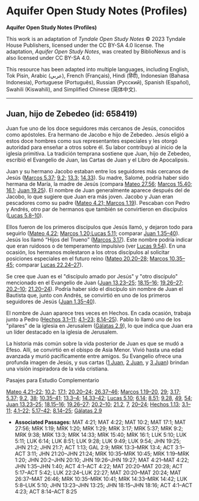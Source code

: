 # Aquifer Open Study Notes (Profiles)

**Aquifer Open Study Notes (Profiles)**

This work is an adaptation of *Tyndale Open Study Notes* © 2023 Tyndale House Publishers, licensed under the CC BY\-SA 4\.0 license. The adaptation, *Aquifer Open Study Notes*, was created by BiblioNexus and is also licensed under CC BY\-SA 4\.0\.

This resource has been adapted into multiple languages, including English, Tok Pisin, Arabic (عربي), French (Français), Hindi (हिंदी), Indonesian (Bahasa Indonesia), Portuguese (Português), Russian (Русский), Spanish (Español), Swahili (Kiswahili), and Simplified Chinese (简体中文).



--------------------------------

## Juan, hijo de Zebedeo (id: 658419)

Juan fue uno de los doce seguidores más cercanos de Jesús, conocidos como apóstoles. Era hermano de Jacobo e hijo de Zebedeo. Jesús eligió a estos doce hombres como sus representantes especiales y les otorgó autoridad para enseñar a otros sobre él. Su labor contribuyó al inicio de la iglesia primitiva. La tradición temprana sostiene que Juan, hijo de Zebedeo, escribió el Evangelio de Juan, las Cartas de Juan y el Libro de Apocalipsis.

Juan y su hermano Jacobo estaban entre los seguidores más cercanos de Jesús ([Marcos 5\.37;](https://ref.ly/Mark5:37) [9\.2;](https://ref.ly/Mark9:2) [13\.3;](https://ref.ly/Mark13:3) [14\.33](https://ref.ly/Mark14:33)). Su madre, Salomé, podría haber sido hermana de María, la madre de Jesús (compara [Mateo 27\.56;](https://ref.ly/Matt27:56) [Marcos 15\.40;](https://ref.ly/Mark15:40) [16\.1](https://ref.ly/Mark16:1); [Juan 19\.25](https://ref.ly/John19:25)). El nombre de Juan generalmente aparece después del de Jacobo, lo que sugiere que Juan era más joven. Jacobo y Juan eran pescadores como su padre ([Mateo 4\.21; Marcos 1\.19](https://ref.ly/Mark1:19)). Pescaban con Pedro y Andrés, otro par de hermanos que también se convirtieron en discípulos ([Lucas 5\.8–10](https://ref.ly/Luke5:8-Luke5:10)).

Ellos fueron de los primeros discípulos que Jesús llamó, y dejaron todo para seguirlo ([Mateo 4\.22;](https://ref.ly/Matt4:22) [Marcos 1\.20;](https://ref.ly/Mark1:19)[Lucas 5\.11;](https://ref.ly/Luke5:11) comparar [Juan 1\.35–40](https://ref.ly/John1:35-John1:40)). Jesús los llamó “Hijos del Trueno” ([Marcos 3\.17](https://ref.ly/Mark3:17)). Este nombre podría indicar que eran ruidosos o de temperamento impulsivo (ver [Lucas 9\.54](https://ref.ly/Luke9:54)). En una ocasión, los hermanos molestaron a los otros discípulos al solicitar posiciones especiales en el futuro reino ([Mateo 20\.20–28;](https://ref.ly/Matt20:20-Matt20:28) [Marcos 10\.35–45;](https://ref.ly/Mark10:35-Mark10:45) comparar [Lucas 22\.24–27](https://ref.ly/Luke22:24-Luke22:27)).

Se cree que Juan es el "discípulo amado por Jesús" y "otro discípulo" mencionado en el Evangelio de Juan ([Juan 13\.23–25;](https://ref.ly/John13:23-John13:25) [18\.15–16;](https://ref.ly/John18:15-John18:16) [19\.26–27;](https://ref.ly/John19:26-John19:27) [20\.2–10;](https://ref.ly/John20:2-John20:10) [21\.20–24](https://ref.ly/John21:20-John21:24)). Podría haber sido el discípulo sin nombre de Juan el Bautista que, junto con Andrés, se convirtió en uno de los primeros seguidores de Jesús ([Juan 1\.35–40](https://ref.ly/John1:35-John1:40)).

El nombre de Juan aparece tres veces en Hechos. En cada ocasión, trabaja junto a Pedro ([Hechos 3\.1–11;](https://ref.ly/Acts3:1-Acts3:11) [4\.1–23;](https://ref.ly/Acts4:1-Acts4:23) [8\.14–25](https://ref.ly/Acts8:14-Acts8:25)). Pablo lo llamó uno de los "pilares" de la iglesia en Jerusalem ([Gálatas 2\.9](https://ref.ly/Gal2:9)), lo que indica que Juan era un líder destacado en la iglesia de Jerusalem.

La historia más común sobre la vida posterior de Juan es que se mudó a Efeso. Allí, se convirtió en el obispo de Asia Menor. Vivió hasta una edad avanzada y murió pacíficamente entre amigos. Su Evangelio ofrece una profunda imagen de Jesús, y sus cartas ([1 Juan](https://ref.ly/1John1:1-1John5:21), [2 Juan](https://ref.ly/2John1:1-2John1:13), y [3 Juan](https://ref.ly/3John1:1-3John1:14)) brindan una visión inspiradora de la vida cristiana.

Pasajes para Estudio Complementario

[Mateo 4\.21–22;](https://ref.ly/Matt4:21-Matt4:22) [10\.2;](https://ref.ly/Matt10:2) [17\.1;](https://ref.ly/Matt17:1) [20\.20–24;](https://ref.ly/Matt20:20-Matt20:24) [26\.37–46](https://ref.ly/Matt26:37-Matt26:46); [Marcos 1\.19–20](https://ref.ly/Mark1:19-Mark1:20), [29](https://ref.ly/Mark1:29); [3\.17;](https://ref.ly/Mark3:17) [5\.37;](https://ref.ly/Mark5:37) [9\.2](https://ref.ly/Mark9:2), [38](https://ref.ly/Mark9:38); [10\.35–41;](https://ref.ly/Mark10:35-Mark10:41) [13\.3–4;](https://ref.ly/Mark13:3-Mark13:4) [14\.33–42](https://ref.ly/Mark14:33-Mark14:42); [Lucas 5\.10;](https://ref.ly/Luke5:10) [6\.14;](https://ref.ly/Luke6:14) [8\.51;](https://ref.ly/Luke8:51) [9\.28](https://ref.ly/Luke9:28), [49](https://ref.ly/Luke9:49), [54](https://ref.ly/Luke9:54); [Juan 13\.23–25;](https://ref.ly/John13:23-John13:25) [18\.15–16;](https://ref.ly/John18:15-John18:16) [19\.26–27;](https://ref.ly/John19:26-John19:27) [20\.2–10;](https://ref.ly/John20:2-John20:10) [21\.2](https://ref.ly/John21:2), [7](https://ref.ly/John21:7), [20–24](https://ref.ly/John21:20-John21:24); [Hechos 1\.13;](https://ref.ly/Acts1:13) [3\.1–11;](https://ref.ly/Acts3:1-Acts3:11) [4\.1–22;](https://ref.ly/Acts4:1-Acts4:22) [5\.17–42;](https://ref.ly/Acts5:17-Acts5:42) [8\.14–25](https://ref.ly/Acts8:14-Acts8:25); [Gálatas 2\.9](https://ref.ly/Gal2:9)

* **Associated Passages:** MAT 4:21; MAT 4:22; MAT 10:2; MAT 17:1; MAT 27:56; MRK 1:19; MRK 1:20; MRK 1:29; MRK 3:17; MRK 5:37; MRK 9:2; MRK 9:38; MRK 13:3; MRK 14:33; MRK 15:40; MRK 16:1; LUK 5:10; LUK 5:11; LUK 6:14; LUK 8:51; LUK 9:28; LUK 9:49; LUK 9:54; JHN 19:25; JHN 21:2; JHN 21:7; ACT 1:13; GAL 2:9; MRK 13:3–MRK 13:4; ACT 3:1–ACT 3:11; JHN 21:20–JHN 21:24; MRK 10:35–MRK 10:45; MRK 1:19–MRK 1:20; JHN 20:2–JHN 20:10; JHN 19:26–JHN 19:27; MAT 4:21–MAT 4:22; JHN 1:35–JHN 1:40; ACT 4:1–ACT 4:22; MAT 20:20–MAT 20:28; ACT 5:17–ACT 5:42; LUK 22:24–LUK 22:27; MAT 20:20–MAT 20:24; MAT 26:37–MAT 26:46; MRK 10:35–MRK 10:41; MRK 14:33–MRK 14:42; LUK 5:8–LUK 5:10; JHN 13:23–JHN 13:25; JHN 18:15–JHN 18:16; ACT 4:1–ACT 4:23; ACT 8:14–ACT 8:25

